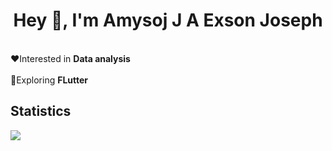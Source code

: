 <h1 align="center">Hey 👋, I'm Amysoj J A Exson Joseph</h1>
<br>
❤️Interested in <b>Data analysis</b><br><br>
🔎Exploring <b>FLutter</b>
<br>
<h2>Statistics</h2>
<img src="https://github-readme-stats.vercel.app/api/top-langs/?username=exson6969&layout=compact"/>
